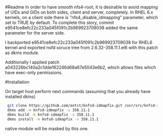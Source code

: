 #Readme
In order to have smooth nfs4-root, it is desirable to avoid mapping of UIDs and GIDs on both sides, client and server, completely.
In RHEL 6.x kernels, on a client side there is "nfs4_disable_idmapping" parameter, which set to TRUE by default.
To complete this story, commit e9541ce8efc22c233a045f091c2b969923709038 added the same parameter for the server side.

I backported e9541ce8efc22c233a045f091c2b969923709038 for RHEL6 kernel and exported nsfd soruce tree from 2.6.32-358.11.1.el6 with this patch as dkms module.

Additionally I applied patch a043226bc140a2c1dde162246d68a67e5043e6b2, which allows files which have exec-only permissions.


#Installation

On target host perform next commands (assuming that you already have installed dkms)

```bash
 git clone https://github.com/antst/knfsd-idmapfix.git /usr/src/knfsd-idmapfix-358.11.1
 dkms add -m knfsd-idmapfix -v 358.11.1
 dkms build -m knfsd-idmapfix -v 358.11.1
 dkms install -m knfsd-idmapfix -v 358.11.1
 ```
 
 native module will be masked by this one.
 
